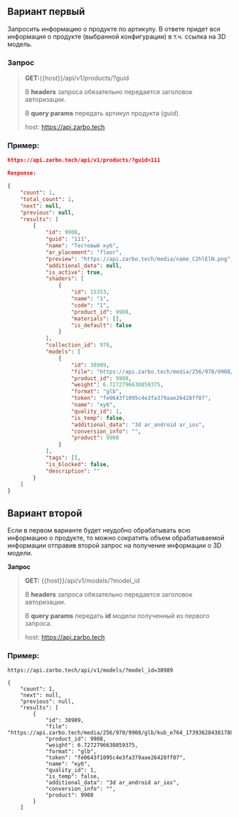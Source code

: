 ## Вариант первый

Запросить информацию о продукте по артикулу. В ответе придет вся информация о продукте (выбранной конфигурации) в т.ч. ссылка на 3D модель.

### Запрос

> **GET:**{{host}}/api/v1/products/?guid
>
> В **headers** запроса обязательно передается заголовок авторизации.
>
> В **query params** передать артикул продукта (guid).
>
> host: <https://api.zarbo.tech>

### Пример:

```json
https://api.zarbo.tech/api/v1/products/?guid=111

Response:

{
    "count": 1,
    "total_count": 1,
    "next": null,
    "previous": null,
    "results": [
        {
            "id": 9908,
            "guid": "111",
            "name": "Тестовый куб",
            "ar_placement": "floor",
            "preview": "https://api.zarbo.tech/media/name_C2hlElN.png",
            "additional_data": null,
            "is_active": true,
            "shaders": [
                {
                    "id": 15353,
                    "name": "1",
                    "code": "1",
                    "product_id": 9908,
                    "materials": [],
                    "is_default": false
                }
            ],
            "collection_id": 970,
            "models": [
                {
                    "id": 38989,
                    "file": "https://api.zarbo.tech/media/256/970/9908/glb/kub_e764_1739362843817887326.glb",
                    "product_id": 9908,
                    "weight": 6.7272796630859375,
                    "format": "glb",
                    "token": "fe0643f1095c4e3fa379aae26428ff07",
                    "name": "куб",
                    "quality_id": 1,
                    "is_temp": false,
                    "additional_data": "3d ar_android ar_ios",
                    "conversion_info": "",
                    "product": 9908
                }
            ],
            "tags": [],
            "is_blocked": false,
            "description": ""
        }
    ]
}
```

## Вариант второй

Если в первом варианте будет неудобно обрабатывать всю информацию о продукте, то можно сократить объем обрабатываемой информации отправив второй запрос на получение информации о 3D модели.

**Запрос**

> **GET:** {{host}}/api/v1/models/?model_id
>
> В **headers** запроса обязательно передается заголовок авторизации.
>
> В **query params** передать **id** модели полученный из первого запроса.
>
> host: <https://api.zarbo.tech>

### Пример:

```
https://api.zarbo.tech/api/v1/models/?model_id=38989

{
    "count": 1,
    "next": null,
    "previous": null,
    "results": [
        {
            "id": 38989,
            "file": "https://api.zarbo.tech/media/256/970/9908/glb/kub_e764_1739362843817887326.glb",
            "product_id": 9908,
            "weight": 6.7272796630859375,
            "format": "glb",
            "token": "fe0643f1095c4e3fa379aae26428ff07",
            "name": "куб",
            "quality_id": 1,
            "is_temp": false,
            "additional_data": "3d ar_android ar_ios",
            "conversion_info": "",
            "product": 9908
        }
    ]
```


